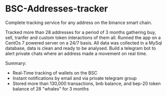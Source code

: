 # BSC-Addresses-tracker

Complete tracking service for any address on the binance smart chain. 

Tracked more than 28 addresses for a period of 3 months gathering buy, sell, tranfer and custom token interactions of them all. 
Runned the app on a CentOs 7 powered server on a 24/7 basis. All data was collected in a MySql database, data is clean and ready to be analysed. 
Build a telegram bot to alert private chats where an address made a movement on real time.

Summary:

+ Real-Time tracking of wallets on the BSC 
+ Instant notifications by email and via private telegram group
+ Stored more than 130,000 transactions, bnb balance, and bep-20 token balance of 28 "whales" for 3 months
